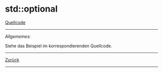 # std::optional

[Quellcode](Optional.cpp)

---

*Allgemeines*:

Siehe das Beispiel im korrespondierenden Quellcode.

---

[Zurück](../../Readme.md)

---
